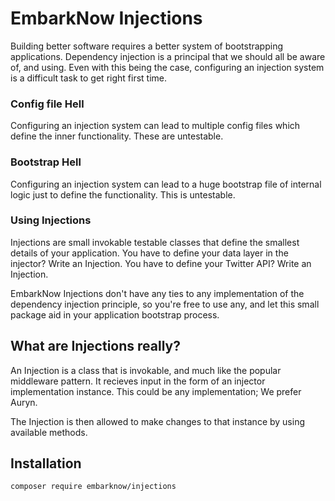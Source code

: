 # EmbarkNow Injections

Building better software requires a better system of bootstrapping applications. Dependency injection is a principal that we should all be aware of, and using. Even with this being the case, configuring an injection system is a difficult task to get right first time.

### Config file Hell

Configuring an injection system can lead to multiple config files which define the inner functionality. These are untestable.

### Bootstrap Hell

Configuring an injection system can lead to a huge bootstrap file of internal logic just to define the functionality. This is untestable.

### Using Injections

Injections are small invokable testable classes that define the smallest details of your application. You have to define your data layer in the injector? Write an Injection. You have to define your Twitter API? Write an Injection.

EmbarkNow Injections don't have any ties to any implementation of the dependency injection principle, so you're free to use any, and let this small package aid in your application bootstrap process.

## What are Injections really?

An Injection is a class that is invokable, and much like the popular middleware pattern. It recieves input in the form of an injector implementation instance. This could be any implementation; We prefer Auryn.

The Injection is then allowed to make changes to that instance by using available methods.

## Installation

```
composer require embarknow/injections
```
